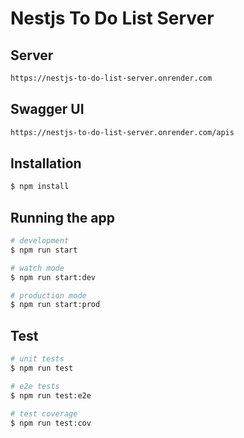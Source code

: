 # Nestjs To Do List Server

## Server
```bash
https://nestjs-to-do-list-server.onrender.com
```

## Swagger UI
```bash
https://nestjs-to-do-list-server.onrender.com/apis
```


## Installation
```bash
$ npm install
```

## Running the app
```bash
# development
$ npm run start

# watch mode
$ npm run start:dev

# production mode
$ npm run start:prod
```

## Test

```bash
# unit tests
$ npm run test

# e2e tests
$ npm run test:e2e

# test coverage
$ npm run test:cov
```
